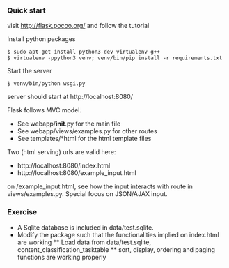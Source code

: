 

### Quick start ###
visit http://flask.pocoo.org/ and follow the tutorial

Install python packages
```
$ sudo apt-get install python3-dev virtualenv g++
$ virtualenv -ppython3 venv; venv/bin/pip install -r requirements.txt
```

Start the server
```
$ venv/bin/python wsgi.py
```
server should start at http://localhost:8080/


Flask follows MVC model. 
* See webapp/__init__.py for the main file
* See webapp/views/examples.py for other routes
* See templates/*html for the html template files

Two (html serving) urls are valid here:
* http://localhost:8080/index.html
* http://localhost:8080/example_input.html

on /example_input.html, see how the input interacts with route in views/examples.py. Special focus on JSON/AJAX input.

### Exercise ###
* A Sqlite database is included in data/test.sqlite.
* Modify the package such that the functionalities implied on index.html are working
** Load data from data/test.sqlite, content_classification_tasktable
** sort, display, ordering and paging functions are working properly




